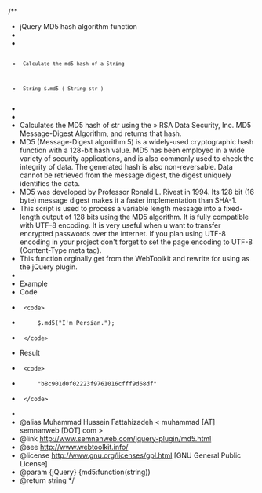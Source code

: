 /**
 * jQuery MD5 hash algorithm function
 * 
 * 	<code>
 * 		Calculate the md5 hash of a String 
 * 		String $.md5 ( String str )
 * 	</code>
 * 
 * Calculates the MD5 hash of str using the » RSA Data Security, Inc. MD5 Message-Digest Algorithm, and returns that hash. 
 * MD5 (Message-Digest algorithm 5) is a widely-used cryptographic hash function with a 128-bit hash value. MD5 has been employed in a wide variety of security applications, and is also commonly used to check the integrity of data. The generated hash is also non-reversable. Data cannot be retrieved from the message digest, the digest uniquely identifies the data.
 * MD5 was developed by Professor Ronald L. Rivest in 1994. Its 128 bit (16 byte) message digest makes it a faster implementation than SHA-1.
 * This script is used to process a variable length message into a fixed-length output of 128 bits using the MD5 algorithm. It is fully compatible with UTF-8 encoding. It is very useful when u want to transfer encrypted passwords over the internet. If you plan using UTF-8 encoding in your project don't forget to set the page encoding to UTF-8 (Content-Type meta tag). 
 * This function orginally get from the WebToolkit and rewrite for using as the jQuery plugin.
 * 
 * Example
 * 	Code
 * 		<code>
 * 			$.md5("I'm Persian."); 
 * 		</code>
 * 	Result
 * 		<code>
 * 			"b8c901d0f02223f9761016cfff9d68df"
 * 		</code>
 * 
 * @alias Muhammad Hussein Fattahizadeh < muhammad [AT] semnanweb [DOT] com >
 * @link http://www.semnanweb.com/jquery-plugin/md5.html
 * @see http://www.webtoolkit.info/
 * @license http://www.gnu.org/licenses/gpl.html [GNU General Public License]
 * @param {jQuery} {md5:function(string))
 * @return string
 */
